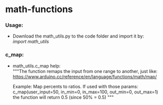 # math-functions

### Usage:
- Download the math_utils.py to the code folder and import it by:<br>
<i>import math_utils</i>


### c_map:
- math_utils.c_map help:<br>
    """The function remaps the input from one range to another, just like:
    https://www.arduino.cc/reference/en/language/functions/math/map/
    
    Example:
    Map percents to ratios. If used with those params:
    c_map(user_input=50, in_min=0, in_max=100, out_min=0, out_max=1)
    the function will return 0.5 (since 50% = 0.5)
    """

